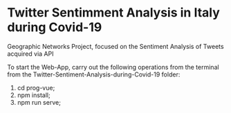 # Twitter Sentimment Analysis in Italy during Covid-19

Geographic Networks Project, focused on the Sentiment Analysis of Tweets acquired via API




To start the Web-App, carry out the following operations from the terminal from the Twitter-Sentiment-Analysis-during-Covid-19 folder:

1. cd prog-vue;
2. npm install;
3. npm run serve;
